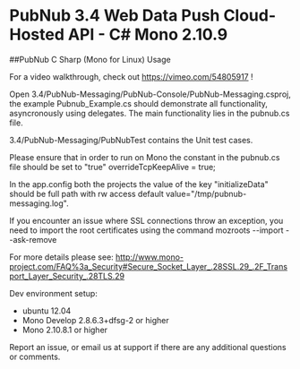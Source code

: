 # PubNub 3.4 Web Data Push Cloud-Hosted API - C# Mono 2.10.9 
##PubNub C Sharp (Mono for Linux) Usage

For a video walkthrough, check out https://vimeo.com/54805917 !

Open 3.4/PubNub-Messaging/PubNub-Console/PubNub-Messaging.csproj, the example Pubnub_Example.cs should demonstrate all functionality, asyncronously using delegates. The main functionality lies in the pubnub.cs file.

3.4/PubNub-Messaging/PubNubTest contains the Unit test cases.

Please ensure that in order to run on Mono the constant in the pubnub.cs file should be set to "true"
overrideTcpKeepAlive = true;

In the app.config both the projects the value of the key "initializeData" should be full path with rw access default value="/tmp/pubnub-messaging.log".

If you encounter an issue where SSL connections throw an exception, you need to import the root certificates using the command
mozroots --import --ask-remove

For more details please see:
http://www.mono-project.com/FAQ%3a_Security#Secure_Socket_Layer_.28SSL.29_.2F_Transport_Layer_Security_.28TLS.29

Dev environment setup:
- ubuntu 12.04
- Mono Develop 2.8.6.3+dfsg-2 or higher 
- Mono 2.10.8.1 or higher 

Report an issue, or email us at support if there are any additional questions or comments.


